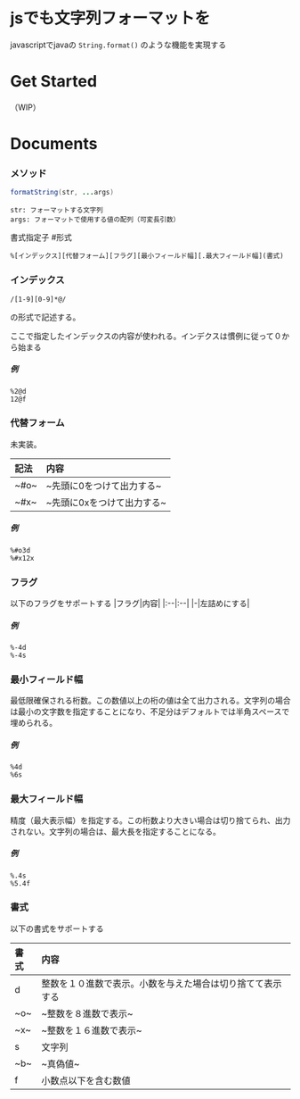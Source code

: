 # jsでも文字列フォーマットを
javascriptでjavaの `String.format()` のような機能を実現する

# Get Started
（WIP）

# Documents
### メソッド
~~~java Script
formatString(str, ...args)
~~~

```
str: フォーマットする文字列
args: フォーマットで使用する値の配列（可変長引数）
```

書式指定子
#形式
```
%[インデックス][代替フォーム][フラグ][最小フィールド幅][.最大フィールド幅](書式)
```

### インデックス
~~~regex
/[1-9][0-9]*@/
~~~
の形式で記述する。

ここで指定したインデックスの内容が使われる。インデクスは慣例に従って０から始まる

##### 例
```
%2@d
12@f
```

### 代替フォーム
未実装。

|記法|内容|
|:--|:--|
|~#o~|~先頭に0をつけて出力する~|
|~#x~|~先頭に0xをつけて出力する~|

##### 例
```
%#o3d
%#x12x
```

### フラグ
以下のフラグをサポートする
|フラグ|内容|
|:--|:--|
|-|左詰めにする|

##### 例
```
%-4d
%-4s
```

### 最小フィールド幅
最低限確保される桁数。この数値以上の桁の値は全て出力される。文字列の場合は最小の文字数を指定することになり、不足分はデフォルトでは半角スペースで埋められる。

##### 例
```
%4d
%6s
```

### 最大フィールド幅
精度（最大表示幅）を指定する。この桁数より大きい場合は切り捨てられ、出力されない。文字列の場合は、最大長を指定することになる。

##### 例
```
%.4s
%5.4f
```


### 書式
以下の書式をサポートする

|書式|内容|
|:--|:--|
|d|整数を１０進数で表示。小数を与えた場合は切り捨てて表示する|
|~o~|~整数を８進数で表示~|
|~x~|~整数を１６進数で表示~|
|s|文字列|
|~b~|~真偽値~|
|f|小数点以下を含む数値|